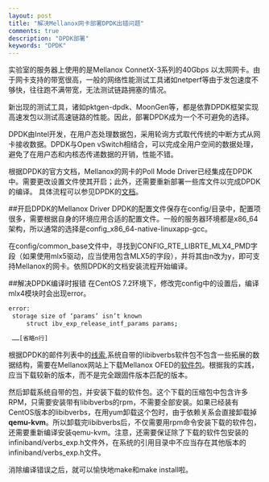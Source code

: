 ```yaml
---
layout: post
title: "解决Mellanox网卡部署DPDK出错问题"
comments: true
description: "DPDK部署"
keywords: "DPDK"
---
```


实验室的服务器上使用的是Mellanox ConnetX-3系列的40Gbps 以太网网卡。由于网卡支持的带宽很高，一般的网络性能测试工具诸如netperf等由于发包速度不够快，往往跑不满带宽，无法测试链路拥塞的情况。

新出现的测试工具，诸如pktgen-dpdk、MoonGen等，都是依靠DPDK框架实现高速发包以测试高速链路的性能。因此，部署DPDK成为一个不可避免的选择。

DPDK由Intel开发，在用户态处理数据包，采用轮询方式取代传统的中断方式从网卡接收数据。DPDK与Open vSwitch相结合，可以完成全用户空间的数据处理，避免了在用户态和内核态传递数据的开销，性能不错。

根据DPDK的官方文档，Mellanox的网卡的Poll Mode Driver已经集成在DPDK中。需要更改设置文件使其开启；此外，还需要重新部署一些库文件以完成DPDK的编译。
具体流程可以参见DPDK的[文档](http://dpdk.org/doc/guides/linux_gsg/build_dpdk.html)。

##开启DPDK的Mellanox Driver
DPDK的配置文件保存在config/目录中，配置项很多，需要根据自身的环境应用合适的配置文件。一般的服务器环境都是x86_64架构，所以通常的选择是config_x86_64-native-linuxapp-gcc。

在config/common_base文件中，寻找到CONFIG_RTE_LIBRTE_MLX4_PMD字段（如果使用mlx5驱动，应当使用包含MLX5的字段），并将其由n改为y，即可支持Mellanox的网卡。依照DPDK的文档安装流程开始编译。

##解决DPDK编译时报错
在CentOS 7.2环境下，修改完config中的设置后，编译mlx4模块时会出现error。

```bash
error:
 storage size of ‘params’ isn’t known
     struct ibv_exp_release_intf_params params;

 ……[省略n行]
```

根据DPDK的邮件列表中的[线索](http://dpdk.org/ml/archives/dev/2015-November/027797.html),系统自带的libibverbs软件包不包含一些拓展的数据结构，需要在Mellanox网站上下载Mellanox OFED的[软件包](http://www.mellanox.com/page/mlnx_ofed_matrix?mtag=linux_sw_drivers)。根据我的实践，应当下载较新的版本，而不是完全跟固件版本匹配的版本。

然后卸载系统自带的包，并安装下载的软件包。这个下载的压缩包中包含许多RPM，只需要安装带有libibverbs的rpm，不需要全部安装。如果已经装有CentOS版本的libibverbs，在用yum卸载这个包时，由于依赖关系会直接卸载掉**qemu-kvm**。所以卸载完libibverbs后，不仅需要用rpm命令安装下载的软件包，还需要重新编译安装qemu-kvm。注意，还需要保证除了下载的软件包安装的infiniband/verbs_exp.h文件外，在系统的引用目录中不应当存在其他版本的infiniband/verbs_exp.h文件。

消除编译错误之后，就可以愉快地make和make install啦。